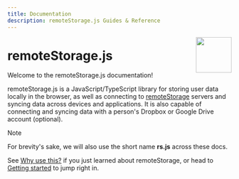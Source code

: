 ```yaml
---
title: Documentation
description: remoteStorage.js Guides & Reference
---
```


<img src="../../public/logo.svg" width="80" height="80" style="width: 80px; height: 80px; float: right" />

# remoteStorage.js

Welcome to the remoteStorage.js documentation!

remoteStorage.js is a JavaScript/TypeScript library for storing user data
locally in the browser, as well as connecting to [remoteStorage](/) servers and
syncing data across devices and applications. It is also capable of connecting
and syncing data with a person\'s Dropbox or Google Drive account (optional).

> [!NOTE]
> For brevity\'s sake, we will also use the short name **rs.js** across these docs.

See [Why use this?](why) if you just learned about remoteStorage, or head to
[Getting started](getting-started/) to jump right in.
